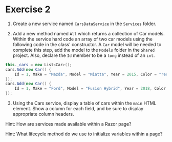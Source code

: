 # Exercise 2

1. Create a new service named `CarsDataService` in the `Services` folder.

2. Add a new method named `All` which returns a collection of Car models. Within the service hard code an array of two car models using the following code in the class' constructor. A `Car` model will be needed to complete this step, add the model to the `Models` folder in the `Shared` project. Also, declare the `Id` member to be a `long` instead of an `int`.

```csharp
this._cars = new List<Car>();
cars.Add(new Car() {
    Id = 1, Make = "Mazda", Model = "Miatta", Year = 2015, Color = "red", Price = 50000
});
cars.Add(new Car() {
    Id = 1, Make = "Ford", Model = "Fusion Hybrid", Year = 2018, Color = "blue", Price = 45000
});
```

3. Using the Cars service, display a table of cars within the `main` HTML element. Show a column for each field, and be sure to display appropriate column headers.

Hint: How are services made available within a Razor page?

Hint: What lifecycle method do we use to initialize variables within a page?